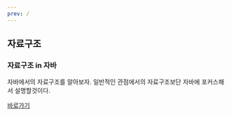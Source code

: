 ```yaml
---
prev: /
---
```

## 자료구조

### 자료구조 in 자바 

자바에서의 자료구조를 알아보자. 일반적인 관점에서의 자료구조보단 자바에 포커스해서 설명할것이다.

[바로가기](/java/ds/)
